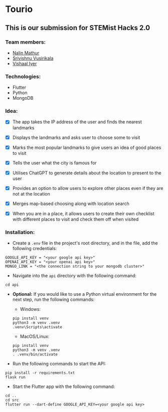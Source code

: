 # Tourio

## This is our submission for STEMist Hacks 2.0

### Team members:

- [Nalin Mathur](https://github.com/DrSnek)
- [Srivishnu Vusirikala](https://github.com/vsmart-06)
- [Vishaal Iyer](https://github.com/EmperorMonke)

### Technologies:

- Flutter
- Python
- MongoDB

### Idea:

- [x] The app takes the IP address of the user and finds the nearest landmarks

- [x] Displays the landmarks and asks user to choose some to visit

- [x] Marks the most popular landmarks to give users an idea of good places to visit

- [x] Tells the user what the city is famous for

- [x] Utilises ChatGPT to generate details about the location to present to the user

- [x] Provides an option to allow users to explore other places even if they are not at the location

- [x] Merges map-based choosing along with location search

- [x] When you are in a place, it allows users to create their own checklist with different places to visit and check them off when visited

### Installation:

- Create a `.env` file in the project's root directory, and in the file, add the following credentials:
```console
GOOGLE_API_KEY = "<your google api key>"
OPENAI_API_KEY = "<your openai api key>"
MONGO_LINK = "<the connection string to your mongodb cluster>"
```

- Navigate into the `api` directory with the following command:
```console
cd api
```

- **Optional:** If you would like to use a Python virtual environment for the next step, run the following commands:

    - Windows:

    ```console
    pip install venv
    python3 -m venv .venv
    .venv\Scripts\activate
    ```

    - MacOS/Linux:

    ```console
    pip install venv
    python3 -m venv .venv
    . .venv/bin/activate
    ```

- Run the following commands to start the API:
```console
pip install -r requirements.txt
flask run
```

- Start the Flutter app with the following command:
```console
cd ..
cd src
flutter run --dart-define GOOGLE_API_KEY=<your google api key>
```